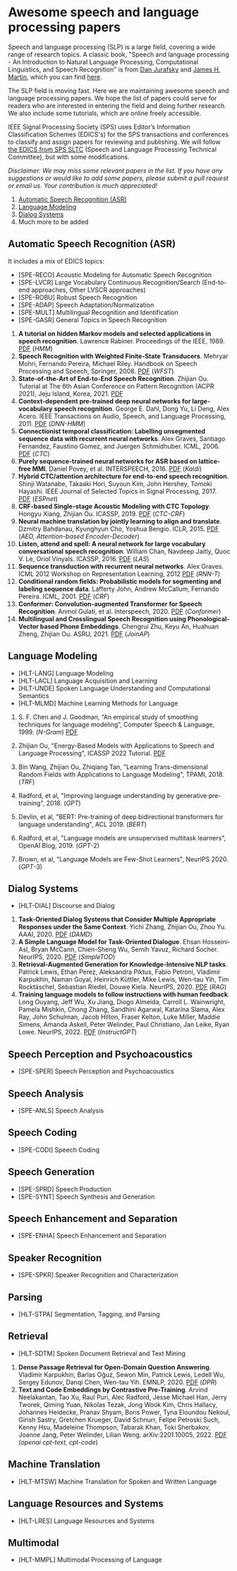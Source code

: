 # Awesome speech and language processing papers

Speech and language processing (SLP) is a large field, covering a wide range of research topics. A classic book, "Speech and language processing - An Introduction to Natural Language Processing, Computational Linguistics, and Speech Recognition" is from [Dan Jurafsky](http://web.stanford.edu/people/jurafsky/) and [James H. Martin](http://www.cs.colorado.edu/~martin/), which you can find [here](https://web.stanford.edu/~jurafsky/slp3/). 

The SLP field is moving fast. Here we are maintaining awesome speech and language processing papers. We hope the list of papers could serve for readers who are interested in entering the field and doing further research. We also include some tutorials, which are online freely accessible.

IEEE Signal Processing Society (SPS) uses Editor’s Information Classification Schemes (EDICS's) for the SPS transactions and conferences to classify and assign papers for reviewing and publishing. We will follow [the EDICS from SPS SLTC](https://signalprocessingsociety.org/community-involvement/speech-and-language-processing/edics) (Speech and Language Processing Technical Committee), but with some modifications.

_Disclaimer: We may miss some relevant papers in the list. If you have any suggestions or would like to add some papers, please submit a pull request or email us. Your contribution is much appreciated!_

1. [Automatic Speech Recognition (ASR)](#automatic-speech-recognition-asr)
2. [Language Modeling](#language-modeling)
3. [Dialog Systems](#dialog-systems)
4. Much more to be added


## Automatic Speech Recognition (ASR)

It includes a mix of EDICS topics:
- [SPE-RECO] Acoustic Modeling for Automatic Speech Recognition
- [SPE-LVCR] Large Vocabulary Continuous Recognition/Search (End-to-end approaches, Other LVSCR approaches)
- [SPE-ROBU] Robust Speech Recognition
- [SPE-ADAP] Speech Adaptation/Normalization
- [SPE-MULT] Multilingual Recognition and Identification
- [SPE-GASR] General Topics in Speech Recognition



1. **A tutorial on hidden Markov models and selected applications in speech recognition**. Lawrence Rabiner. Proceedings of the IEEE, 1989. [PDF](https://web.ece.ucsb.edu/Faculty/Rabiner/ece259/Reprints/tutorial%20on%20hmm%20and%20applications.pdf) (_HMM_)
2. **Speech Recognition with Weighted Finite-State Transducers**. Mehryar Mohri, Fernando Pereira, Michael Riley. Handbook on Speech Processing and Speech, Springer, 2008. [PDF](https://cs.nyu.edu/~mohri/pub/hbka.pdf) (_WFST_)
3. **State-of-the-Art of End-to-End Speech Recognition**. Zhijian Ou. Tutorial at The 6th Asian Conference on Pattern Recognition (ACPR 2021), Jeju Island, Korea, 2021.  [PDF](http://oa.ee.tsinghua.edu.cn/~ouzhijian/pdf/ACPR2021%20Tutorial%20State-of-the-Art%20of%20End-to-End%20Speech%20Recognition.pdf)
4. **Context-dependent pre-trained deep neural networks for large-vocabulary speech recognition**. George E. Dahl, Dong Yu, Li Deng, Alex Acero. IEEE Transactions on Audio, Speech, and Language Processing, 2011. [PDF](https://www.cs.toronto.edu/%7Egdahl/papers/DRAFT_DBN4LVCSR-TransASLP.pdf) (_DNN-HMM_)
5. **Connectionist temporal classification: Labelling unsegmented sequence data with recurrent neural networks**. Alex Graves, Santiago Fernandez, Faustino Gomez, and Juergen Schmidhuber. ICML, 2006. [PDF](https://www.cs.toronto.edu/~graves/icml_2006.pdf) (_CTC_)
6. **Purely sequence-trained neural networks for ASR based on lattice-free MMI**. Daniel Povey, et al. INTERSPEECH, 2016. [PDF](https://www.danielpovey.com/files/2016_interspeech_mmi.pdf) (_Kaldi_)
7. **Hybrid CTC/attention architecture for end-to-end speech recognition**. Shinji Watanabe, Takaaki Hori, Suyoun Kim, John Hershey, Tomoki Hayashi. IEEE Journal of Selected Topics in Signal Processing, 2017. [PDF](https://www.merl.com/publications/docs/TR2017-190.pdf) (_ESPnet_)
8. **CRF-based Single-stage Acoustic Modeling with CTC Topology**. Hongyu Xiang, Zhijian Ou. ICASSP, 2019. [PDF](http://oa.ee.tsinghua.edu.cn/~ouzhijian/pdf/ctc-crf.pdf) (_CTC-CRF_)
9. **Neural machine translation by jointly learning to align and translate**. Dzmitry Bahdanau, Kyunghyun Cho, Yoshua Bengio. ICLR, 2015. [PDF](https://arxiv.org/pdf/1409.0473.pdf) (_AED, Attention-based Encoder-Decoder_)
10. **Listen, attend and spell: A neural network for large vocabulary conversational speech recognition**. William Chan, Navdeep Jaitly, Quoc V. Le, Oriol Vinyals. ICASSP, 2016. [PDF](https://arxiv.org/pdf/1409.0473.pdf) (_LAS_)
11. **Sequence transduction with recurrent neural networks**. Alex Graves. ICML 2012 Workshop on Representation Learning, 2012 [PDF](https://arxiv.org/pdf/1211.3711.pdf) (_RNN-T_)
12. **Conditional random fields: Probabilistic models for segmenting and labeling sequence data**. Lafferty John, Andrew McCallum, Fernando Pereira. ICML, 2001. [PDF](https://repository.upenn.edu/server/api/core/bitstreams/4905e2c0-e9d5-4961-804b-973de8bdfc7c/content) (_CRF_)
13. **Conformer: Convolution-augmented Transformer for Speech Recognition**. Anmol Gulati, et al. Interspeech, 2020. [PDF](https://arxiv.org/pdf/2005.08100.pdf) (_Conformer_)
14. **Multilingual and Crosslingual Speech Recognition using Phonological-Vector based Phone Embeddings**. Chengrui Zhu, Keyu An, Huahuan Zheng, Zhijian Ou. ASRU, 2021. [PDF](https://arxiv.org/pdf/2107.05038.pdf) (_JoinAP_)

## Language Modeling
- [HLT-LANG] Language Modeling
- [HLT-LACL] Language Acquisition and Learning
- [HLT-UNDE] Spoken Language Understanding and Computational Semantics
- [HLT-MLMD] Machine Learning Methods for Language

1. S. F. Chen and J. Goodman, “An empirical study of smoothing techniques for language modeling”, Computer Speech & Language, 1999. (_N-Gram_) [PDF](https://pdf.sciencedirectassets.com/272453/1-s2.0-S0885230800X00101/1-s2.0-S0885230899901286/main.pdf?X-Amz-Security-Token=IQoJb3JpZ2luX2VjEOf%2F%2F%2F%2F%2F%2F%2F%2F%2F%2FwEaCXVzLWVhc3QtMSJHMEUCIQDL1QgahGW6Vc5lSlB4V7EMhJNwKza0cteZWruzfvgKUAIgQ1VI4t2BJvGMNWIif2tvIRxGoz%2F6RBEKOSdt1RicK0QquwUIz%2F%2F%2F%2F%2F%2F%2F%2F%2F%2F%2FARAFGgwwNTkwMDM1NDY4NjUiDCEU7nXQalBtd4x1RiqPBezUE5qG8XimFM5XLTxeg6R%2FJy0PtRrYib0frG9w2aUpI%2FP9Q5Q46PGUDhlhcS4WdGcwebkrEUjxNpAy5RzOBQjRCFoJA8f6O6zurm%2Fef2g4cxKotbrftsBbrH0H47eXpMbk0D44GeBjfb6mRtRNw%2FRVefHik1Q9l%2B5a7GQ9Gs6hNsKaXt8YkB37NA00pp6MhBxru1tg72u%2BGAGQrnnEsO2BHeM7O9AZJs9VUssS14v9U0snYy0aDjHLCLCO8haaainOSDDdnZV4D8ODHb%2ByTl4CsGLUTo9btEAuBvpYncB5dNw66LN8yI2h7Gr%2FXXr6M%2BBYeqOHtkis6PW6rwHMR40KUu%2BduP0tUglKzC%2F3yA6%2B7f7y%2Bie1cVY3%2FDnZ1lBBVhi2H1bFf3W4zrgkn%2B98HYSJthTKurw8ui5OTLThFrT%2Bn4wFP6ajkPt%2FdoyusEjriLZl8jt%2FqCkPHQf7zsVj5IPf%2FJGjK6w2BzJ3VnI0wzJegIb3zkbtJILQSXZ6AYRPj12oRtW%2Fqf0dlvZCC6S8DvgMQ2TI%2FQlEdcA6X8a9ZP1frhL26EW%2Bnx1%2FSadtumjtT32rZU3BnUrzjkxE6z%2BfRt%2Ft8Emcf9zeUjKQmGL0auBdqch%2FauUDz2PmN0tbbzFJwspPjrqbEk2TBHadUjmExmKipt%2FZeI6s6%2Bj8dBBhVwK7YKChnekEXApwBbL4JTCEG82E7OqMAuCf62Fsg6818HcIkwB3qUCVoC9ASxg5HmgPS%2BA1i0due2%2Fp6piRl%2B7iB0L8vcWWsChwxdPB19lBUGVDS%2FS9bpP9Jcti%2FUMQaOgJ2HZJ5cyFcHjWBahXV3Dup%2B5i6GpNQ10A5UofT2nLGvYHk%2B2jdJUCDVDd7GIaPuUwmf31rgY6sQE3tvpD1RG3Fdw5Km16ZbCK9oqO2mZBA%2F9YIfSqwuXyiyv4rO0VSHs6vooUteYy4PWg2drjf%2B4ksTKEBGSIMRP10QdDYIZwbwijFuXjwqS2Oc9cEamhzDm8FlRwd7sj%2FojvIVDE2LZrp8Jtm%2Bo1r%2Ba5HY7XxQMXPzg9sWcbt8ZpqnW38EFcfx7hMPl8DommkrupQblgxp2ajixnBb2pFDf6We7sx3Jgr7t0Cy%2BgFcArO7E%3D&X-Amz-Algorithm=AWS4-HMAC-SHA256&X-Amz-Date=20240227T071928Z&X-Amz-SignedHeaders=host&X-Amz-Expires=300&X-Amz-Credential=ASIAQ3PHCVTY77AJ4G5C%2F20240227%2Fus-east-1%2Fs3%2Faws4_request&X-Amz-Signature=c3af7bced64e495696448e09a8b304a2bd477d22af29d754f3679e2d8feb1c93&hash=4e542f35aa8789dd75ffb72f6adf3fa044ad62bf8003073e5d5ea0e1f5f815f1&host=68042c943591013ac2b2430a89b270f6af2c76d8dfd086a07176afe7c76c2c61&pii=S0885230899901286&tid=spdf-2d6e3fe4-cf54-499a-a871-2d6918b4fe83&sid=54e4f1ad7f19804c33895b44ed573490bd9fgxrqa&type=client&tsoh=d3d3LnNjaWVuY2VkaXJlY3QuY29t&ua=10125a510d05025b0201&rr=85bea8df3da83517&cc=jp)

2. Zhijian Ou, "Energy-Based Models with Applications to Speech and Language Processing", ICASSP 2022 Tutorial. [PDF](http://oa.ee.tsinghua.edu.cn/~ouzhijian/ICASSP2022/ICASSP2022_Tutorial_EBM.pdf)

3. Bin Wang, Zhijian Ou, Zhiqiang Tan, "Learning Trans-dimensional Random Fields with Applications to Language Modeling", TPAMI, 2018. (_TRF_)

4. Radford, et al, "Improving language understanding by generative pre-training", 2018. (_GPT_)

5. Devlin, et al, "BERT: Pre-training of deep bidirectional transformers for language understanding", ACL 2019. (_BERT_)

6. Radford, et al, "Language models are unsupervised multitask learners", OpenAI Blog, 2019. (_GPT_-2)

7. Brown, et al, "Language Models are Few-Shot Learners", NeurIPS 2020. (_GPT_-3)



## Dialog Systems
- [HLT-DIAL] Discourse and Dialog

1.  **Task-Oriented Dialog Systems that Consider Multiple Appropriate Responses 
under the Same Context**. Yichi Zhang, Zhijian Ou, Zhou Yu. AAAI, 2020. [PDF](https://arxiv.org/pdf/1911.10484.pdf) (_DAMD_)
2. **A Simple Language Model for Task-Oriented Dialogue**. Ehsan Hosseini-Asl, Bryan McCann, Chien-Sheng Wu, Semih Yavuz, Richard Socher. NeurIPS, 2020. [PDF](https://arxiv.org/pdf/2005.00796.pdf) (_SimpleTOD_)
3. **Retrieval-Augmented Generation for Knowledge-Intensive NLP tasks**. Patrick Lewis, Ethan Perez, Aleksandra Piktus, Fabio Petroni, Vladimir Karpukhin, Naman Goyal, Heinrich Küttler, Mike Lewis, Wen-tau Yih, Tim Rocktäschel, Sebastian Riedel, Douwe Kiela. NeurIPS, 2020. [PDF](https://arxiv.org/pdf/2005.11401.pdf) (_RAG_)
4. **Training language models to follow instructions with human feedback**. Long Ouyang, Jeff Wu, Xu Jiang, Diogo Almeida, Carroll L. Wainwright, Pamela Mishkin, Chong Zhang, Sandhini Agarwal, Katarina Slama, Alex Ray, John Schulman, Jacob Hilton, Fraser Kelton, Luke Miller, Maddie Simens, Amanda Askell, Peter Welinder, Paul Christiano, Jan Leike, Ryan Lowe. NeurIPS, 2022. [PDF](https://arxiv.org/pdf/2203.02155.pdf) (_InstructGPT_)

## Speech Perception and Psychoacoustics
- [SPE-SPER] Speech Perception and Psychoacoustics

## Speech Analysis
- [SPE-ANLS] Speech Analysis

## Speech Coding
- [SPE-CODI] Speech Coding

## Speech Generation
- [SPE-SPRD] Speech Production
- [SPE-SYNT] Speech Synthesis and Generation

## Speech Enhancement and Separation
- [SPE-ENHA] Speech Enhancement and Separation

## Speaker Recognition
- [SPE-SPKR] Speaker Recognition and Characterization

## Parsing
- [HLT-STPA] Segmentation, Tagging, and Parsing

## Retrieval
- [HLT-SDTM] Spoken Document Retrieval and Text Mining

1. **Dense Passage Retrieval for Open-Domain Question Answering**. Vladimir Karpukhin, Barlas Oğuz, Sewon Min, Patrick Lewis, Ledell Wu, Sergey Edunov, Danqi Chen, Wen-tau Yih. EMNLP, 2020. [PDF](https://arxiv.org/pdf/2004.04906.pdf) (_DPR_)
2. **Text and Code Embeddings by Contrastive Pre-Training**. Arvind Neelakantan, Tao Xu, Raul Puri, Alec Radford, Jesse Michael Han, Jerry Tworek, Qiming Yuan, Nikolas Tezak, Jong Wook Kim, Chris Hallacy, Johannes Heidecke, Pranav Shyam, Boris Power, Tyna Eloundou Nekoul, Girish Sastry, Gretchen Krueger, David Schnurr, Felipe Petroski Such, Kenny Hsu, Madeleine Thompson, Tabarak Khan, Toki Sherbakov, Joanne Jang, Peter Welinder, Lilian Weng. arXiv:2201.10005, 2022. [PDF](https://arxiv.org/pdf/2201.10005.pdf) (_openai cpt-text, cpt-code_)

## Machine Translation
- [HLT-MTSW] Machine Translation for Spoken and Written Language

## Language Resources and Systems
- [HLT-LRES] Language Resources and Systems

## Multimodal
- [HLT-MMPL] Multimodal Processing of Language
